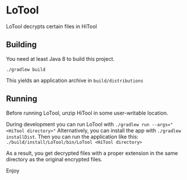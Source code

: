 # LoTool

LoTool decrypts certain files in HiTool

## Building

You need at least Java 8 to build this project.

```
./gradlew build
```

This yields an application archive in `build/distributions` 

## Running

Before running LoTool, unzip HiTool in some user-writable location.

During development you can run LoTool with `./gradlew run --args="<HiTool directory>"`
Alternatively, you can install the app with `./gradlew installDist`. Then you can run
the application like this: `./build/install/LoTool/bin/LoTool <HiTool directory>`

As a result, you get decrypted files with a proper extension in
the same directory as the original encrypted files.

Enjoy

